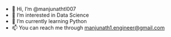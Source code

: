 - 👋 Hi, I’m @manjunathtl007
- 👀 I’m interested in Data Science
- 🌱 I’m currently learning Python
- 📫 You can reach me through manjunath1.engineer@gmail.com


